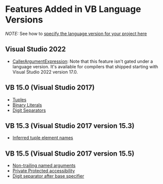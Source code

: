 # Features Added in VB Language Versions

*NOTE:* See how to [specify the language version for your project here](https://docs.microsoft.com/en-us/dotnet/visual-basic/language-reference/configure-language-version)

## Visual Studio 2022

- [CallerArgumentExpression](https://github.com/dotnet/csharplang/blob/main/proposals/csharp-10.0/caller-argument-expression.md): Note that this feature isn't gated under a language version. It's available for compilers that shipped starting with Visual Studio 2022 version 17.0.

## VB 15.0 (Visual Studio 2017)

- [Tuples](https://github.com/dotnet/roslyn/blob/master/docs/features/tuples.md)
- [Binary Literals](https://github.com/dotnet/csharplang/blob/master/proposals/csharp-7.0/binary-literals.md)
- [Digit Separators](https://github.com/dotnet/csharplang/blob/master/proposals/csharp-7.0/digit-separators.md)

## VB 15.3 (Visual Studio 2017 version 15.3)

- [Inferred tuple element names](https://github.com/dotnet/csharplang/blob/master/proposals/csharp-7.1/infer-tuple-names.md)

## VB 15.5 (Visual Studio 2017 version 15.5)

- [Non-trailing named arguments](https://github.com/dotnet/csharplang/blob/master/proposals/csharp-7.2/non-trailing-named-arguments.md)
- [Private Protected accessibility](https://github.com/dotnet/csharplang/blob/master/proposals/csharp-7.2/private-protected.md)
- [Digit separator after base specifier](https://github.com/dotnet/csharplang/blob/master/proposals/csharp-7.2/leading-separator.md)
